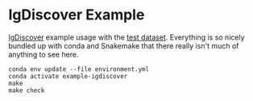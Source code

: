# IgDiscover Example

[IgDiscover](http://docs.igdiscover.se/) example usage with the
[test dataset](http://docs.igdiscover.se/en/stable/testing.html#test).
Everything is so nicely bundled up with conda and Snakemake that there really
isn't much of anything to see here.

    conda env update --file environment.yml
    conda activate example-igdiscover
    make
    make check
